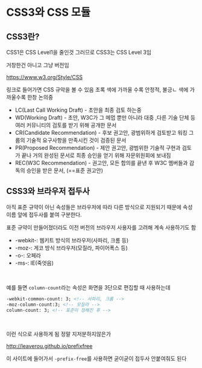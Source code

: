 # CSS3와 CSS 모듈

## CSS3란?

CSS1은 CSS Level1을 줄인것 그러므로 CSS3는 CSS Level 3임

거창한건 아니고 그냥 버전임

https://www.w3.org/Style/CSS

링크로 들어가면 CSS 규악을 볼 수 있음 초록 색에 가까울 수록 안정적, 불긍ㄴ 색에 가까울수록 한창 논의중

- LC(Last Call Working Draft) - 초안을 최종 검토 하는중
- WD(Working Draft) - 초안, W3C가 그 메멉 뿐만 아니라 대중 ,다른 기술 단체 등 여러 커뮤니티의 검토를 받기 위해 공개한 문서
- CR(Candidate Recommendation) - 후보 권고안, 광범위하게 검토받고 워킹 그룹의 기술적 요구사항을 만족시킨 것이 검증된 문서
- PR(Proposed Recommendation) - 제안 권고안, 광범위한 기술적 구현과 검토가 끝나 거의 완성된 문서로 최종 승인을 얻기 위해 자문위원회에 보내짐
- REC(W3C Recommendation) - 권고안, 모든 합의를 끝낸 후 W3C 멤버들과 감독의 승인을 받은 문서, (==표준 권고안)

## CSS3와 브라우저 접두사

아직 표준 규약이 아닌 속성들은 브라우저에 따라 다른 방식으로 지원되기 때문에 속성 이름 앞에 접두사를 붙여 구분한다.

표준 규약이 만들어졌더라도 이전 버전의 브라우저 사용자를 고려해 계속 사용하기도 함

- -webkit-: 웹키트 방식의 브라우저(사파리, 크롬 등)
- -moz-: 게코 방식 브라우저(모질라, 파이어폭스 등)
- -o-:  오페라
- -ms-: IE(죽엇음)

<br>



예를 들면 `column-count`라는 속성은 화면을 3단으로 편집할 때 사용하는데

```html
-webkit-common-count: 3; <!-- 사파리, 크롬 -->
-moz-column-count:3; <!-- 모질라 -->
column-count: 3; <!-- 표준이 정해진 후 -->
```

<br>

이런 식으로 사용하게 됨 정말 지저분하지않은가

http://leaverou.github.io/prefixfree

이 사이트에 들어가서 `-prefix-free`를 사용하면 굳이굳이 접두사 안붙여줘도 된다